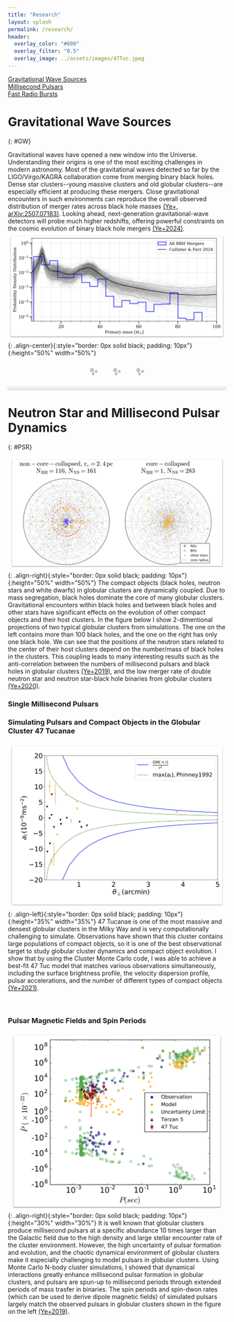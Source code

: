 ```yaml
---
title: "Research"
layout: splash
permalink: /research/
header:
  overlay_color: "#000"
  overlay_filter: "0.5"
  overlay_image: ../assets/images/47Tuc.jpeg
---
```

<!--
Globular clusters are one of the densest and most dynamically active stellar systems in the Universe. They are groups of ~ 1 million stars bound together by gravity, constituting spherical systems a hundred thousand times more dense than a typical galaxy. Thanks to this dense environment which leads to frequent gravitational encounters between stars, globular clusters are very efficient in producing exotic objects such as millisecond pulsars, low-mass X-ray binaries and binary black hole mergers.
-->

[Gravitational Wave Sources](#GW)<br>
[Millisecond Pulsars](#PSR)<br>
[Fast Radio Bursts](#FRB)<br>


# Gravitational Wave Sources
{: #GW}
<!--![image-right](../assets/images/R_z.jpg){: .align-right}{:style="border: 0px solid black; padding: 10px"}{:height="30%" width="30%"}-->
Gravitational waves have opened a new window into the Universe. Understanding their origins is one of the most exciting challenges in modern astronomy. Most of the gravitational waves detected so far by the LIGO/Virgo/KAGRA collaboration come from merging binary black holes. Dense star clusters--young massive clusters and old globular clusters--are especially efficient at producing these mergers. Close gravitational encounters in such environments can reproduce the overall observed distribution of merger rates across black hole masses <a href="https://ui.adsabs.harvard.edu/abs/2025arXiv250707183Y/abstract">(Ye+, arXiv:2507.07183)</a>. Looking ahead, next-generation gravitational-wave detectors will probe much higher redshifts, offering powerful constraints on the cosmic evolution of binary black hole mergers <a href="https://ui.adsabs.harvard.edu/abs/2024ApJ...967...62Y/abstract">(Ye+2024)</a>.
![image-center](../assets/images/bh_mass_distr_3d.jpg){: .align-center}{:style="border: 0px solid black; padding: 10px"}{:height="50%" width="50%"} 
<br>
<div style="text-align: center; font-size: 24px; margin: 20px 0;">
  ✨ &nbsp; &nbsp; ✨ &nbsp; &nbsp; ✨
</div>

<hr style="border: none; height: 5px; background-color: #f0f0f0; box-shadow: 0 2px 5px rgba(0,0,0,0.2);">


# Neutron Star and Millisecond Pulsar Dynamics
{: #PSR}
<!--![image-right](../assets/images/nbh_nmsp.png){: .align-right}{:style="border: 0px solid black; padding: 10px"}{:height="30%" width="30%"}-->
![image-right](../assets/images/2dproj_3d.jpg){: .align-right}{:style="border: 0px solid black; padding: 10px"}{:height="50%" width="50%"}
The compact objects (black holes, neutron stars and white dwarfs) in globular clusters are dynamically coupled. Due to mass segregation, black holes dominate the core of many globular clusters. Gravitational encounters within black holes and between black holes and other stars have significant effects on the evolution of other compact objects and their host clusters. In the figure below I show 2-dimentional projections of two typical globular clusters from simulations. The one on the left contains more than 100 black holes, and the one on the right has only one black hole. We can see that the positions of the neutron stars related to the center of their host clusters depend on the number/mass of black holes in the clusters. This coupling leads to many interesting results such as the anti-correlation between the numbers of millisecond pulsars and black holes in globular clusters <a href="https://ui.adsabs.harvard.edu/abs/2019ApJ...877..122Y/abstract">(Ye+2019)</a>, and the low merger rate of double neutron star and neutron star-black hole binaries from globular clusters <a href="https://ui.adsabs.harvard.edu/abs/2020ApJ...888L..10Y/abstract">(Ye+2020)</a>.<br>
<!--<img align="center" src="../assets/images/cc_noncc_2dproj.png" alt="" width="1000"/>-->
<!--<img align="left" src="../assets/images/merger_rate.png" alt="" width="400"/>-->
<!--
![image-right](../assets/images/merger_rate.png){: .align-right}{:style="border: 0px solid black; padding: 10px"}
-->

<!-- <div style="border-bottom: 2px solid #ccc; padding-top: 10px; margin-bottom: 20px;"></div> -->


### Single Millisecond Pulsars

### Simulating Pulsars and Compact Objects in the Globular Cluster 47 Tucanae
![image-left](../assets/images/psr_al_3d.jpg){: .align-left}{:style="border: 0px solid black; padding: 10px"}{:height="35%" width="35%"}
47 Tucanae is one of the most massive and densest globular clusters in the Milky Way and is very computationally challenging to simulate. Observations have shown that this cluster contains large populations of compact objects, so it is one of the best observational target to study globular cluster dynamics and compact object evolution. I show that by using the Cluster Monte Carlo code, I was able to achieve a best-fit 47 Tuc model that matches various observations simultaneously, including the surface brightness profile,  the velocity dispersion profile, pulsar accelerations, and the number of different types of compact objects <a href="https://ui.adsabs.harvard.edu/abs/2021arXiv211005495Y/abstract">(Ye+2021)</a>. 
<br/><br/><br/>
<!--&emsp;  (4 x &nbsp;)-->

### Pulsar Magnetic Fields and Spin Periods
![image-right](../assets/images/ppdot_3d.jpg){: .align-right}{:style="border: 0px solid black; padding: 10px"}{:height="30%" width="30%"}
It is well known that globular clusters produce millisecond pulsars at a specific abundance 10 times larger than the Galactic field due to the high density and large stellar encounter rate of the cluster environment. However, the high uncertainty of pulsar formation and evolution, and the chaotic dynamical environment of globular clusters make it especially challenging to model pulsars in globular clusters. Using Monte Carlo N-body cluster simulations, I showed that dynamical interactions greatly enhance millisecond pulsar formation in globular clusters, and pulsars are spun-up to millisecond periods through extended periods of mass trasfer in binaries. The spin periods and spin-dwon rates (which can be used to derive dipole magnetic fields) of simulated pulsars largely match the observed pulsars in globular clusters shown in the figure on the left <a href="https://ui.adsabs.harvard.edu/abs/2019ApJ...877..122Y/abstract">(Ye+2019)</a>.  

<!--
47Tuc.jpeg           bio-photo.jpg        coffee.jpeg          merger_rate.png      ppdot.png
Ye_2019.jpg          cc_noncc_2dproj.png  gc_mass_rcrh.png     nbh_nmsp.png         psr_al.png
-->
